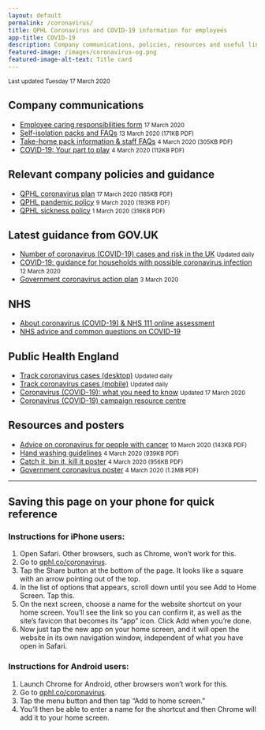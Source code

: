 ```yaml
---
layout: default
permalink: /coronavirus/
title: QPHL Coronavirus and COVID-19 information for employees
app-title: COVID-19
description: Company communications, policies, resources and useful links about the COVID-19 pandemic.
featured-image: /images/coronavirus-og.png
featured-image-alt-text: Title card
---
```


<small>Last updated Tuesday 17 March 2020</small>

## Company communications

- [Employee caring responsibilities form](bit.ly/qphlcare) <small>17 March 2020</small>
- [Self-isolation packs and FAQs](/downloads/self-isolation-packs.pdf) <small>13 March 2020 (171KB PDF)</small>
- [Take-home pack information & staff FAQs](/downloads/take-home-pack-information.pdf) <small>4 March 2020 (305KB PDF)</small>
- [COVID-19: Your part to play](/downloads/covid-19-your-part-to-play.pdf) <small>4 March 2020 (112KB PDF)</small>

## Relevant company policies and guidance

- [QPHL coronavirus plan](/downloads/qphl-coronavirus-plan-v4.pdf) <small>17 March 2020 (185KB PDF)</small>
- [QPHL pandemic policy](/downloads/qphl-pandemic-policy.pdf) <small>9 March 2020 (193KB PDF)</small>
- [QPHL sickness policy](/downloads/qphl-sickness-policy.pdf) <small>1 March 2020 (316KB PDF)</small>

## Latest guidance from GOV.UK

- [Number of coronavirus (COVID-19) cases and risk in the UK](https://www.gov.uk/guidance/coronavirus-covid-19-information-for-the-public) <small>Updated daily</small>
- [COVID-19: guidance for households with possible coronavirus infection](https://www.gov.uk/government/publications/covid-19-stay-at-home-guidance) <small>12 March 2020</small>
- [Government coronavirus action plan](https://assets.publishing.service.gov.uk/government/uploads/system/uploads/attachment_data/file/869827/Coronavirus_action_plan_-_a_guide_to_what_you_can_expect_across_the_UK.pdf) <small>3 March 2020</small>

## NHS

- [About coronavirus (COVID-19) & NHS 111 online assessment](https://111.nhs.uk/service/COVID-19/)
- [NHS advice and common questions on COVID-19](https://www.nhs.uk/conditions/coronavirus-covid-19/)

## Public Health England

- [Track coronavirus cases (desktop)](https://www.arcgis.com/apps/opsdashboard/index.html#/f94c3c90da5b4e9f9a0b19484dd4bb14) <small>Updated daily</small>
- [Track coronavirus cases (mobile)](https://www.arcgis.com/apps/opsdashboard/index.html#/ae5dda8f86814ae99dde905d2a9070ae) <small>Updated daily</small>
- [Coronavirus (COVID-19): what you need to know](https://publichealthmatters.blog.gov.uk/2020/01/23/wuhan-novel-coronavirus-what-you-need-to-know/) <small>Updated 17 March 2020</small>
- [Coronavirus (COVID-19) campaign resource centre](https://campaignresources.phe.gov.uk/resources/campaigns/101-coronavirus-/)

## Resources and posters

- [Advice on coronavirus for people with cancer](/downloads/advice-on-coronavirus-for-people-with-cancer.pdf) <small>10 March 2020 (143KB PDF)</small>
- [Hand washing guidelines](/downloads/hand-washing-guidelines.pdf) <small>4 March 2020 (939KB PDF)</small>
- [Catch it, bin it, kill it poster](/downloads/catch-bin-kill.pdf) <small>4 March 2020 (956KB PDF)</small>
- [Government coronavirus poster](/downloads/government-coronavirus-poster.pdf) <small>4 March 2020 (1.2MB PDF)</small>


---

## Saving this page on your phone for quick reference

### Instructions for iPhone users:

1. Open Safari. Other browsers, such as Chrome, won’t work for this.
2. Go to [qphl.co/coronavirus](https://qphl.co/coronavirus/).
3. Tap the Share button at the bottom of the page. It looks like a square with an arrow pointing out of the top.
4. In the list of options that appears, scroll down until you see Add to Home Screen. Tap this.
5. On the next screen, choose a name for the website shortcut on your home screen. You’ll see the link so you can confirm it, as well as the site’s favicon that becomes its “app” icon. Click Add when you’re done.
6. Now just tap the new app on your home screen, and it will open the website in its own navigation window, independent of what you have open in Safari.

### Instructions for Android users:

1. Launch Chrome for Android, other browsers won’t work for this.
2. Go to [qphl.co/coronavirus](https://qphl.co/coronavirus/).
3. Tap the menu button and then tap “Add to home screen.”
4. You’ll then be able to enter a name for the shortcut and then Chrome will add it to your home screen.